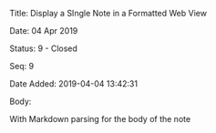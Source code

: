Title:  Display a SIngle Note in a Formatted Web View

Date:   04 Apr 2019

Status: 9 - Closed

Seq:    9

Date Added: 2019-04-04 13:42:31

Body:   
 
With Markdown parsing for the body of the note

